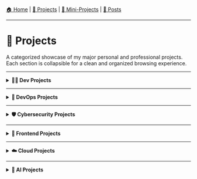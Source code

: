 
[🏠 Home](./index.md) | 
[🧩 Projects](./projects.md) | 
[🧪 Mini-Projects](./mini-projects.md) | 
[📰 Posts](./posts.md)

---

# 🚀 Projects  

A categorized showcase of my major personal and professional projects. Each section is collapsible for a clean and organized browsing experience.

--- 

<details markdown="1">
<summary><b>👨‍💻 Dev Projects</b></summary>

## 👨‍💻 **Dev Projects**

- **Stock Management System (Microservices)**  
  [Kafka Version](https://github.com/abbassizied/project-name) | [RabbitMQ Version](https://github.com/abbassizied/project-name)  
  🛠️ Tech: Spring Boot, Angular, Kafka, RabbitMQ, Docker, Kubernetes  
  ✨ Key Achievements:
  - Built event-driven microservices with JWT-secured APIs.
  - Kafka version scaled to 2,000+ TPS; RabbitMQ optimized for low-latency operations.
  - Implemented full CI/CD pipeline with Jenkins.

- **[Stock Management System MVC](https://github.com/abbassizied/project-name)**  
  🛠️ Tech: Java 17, Spring Boot, Hibernate, MySQL  
  ✨ Key Achievements:
  - Created supplier/product/order modules with RESTful CRUD.
  - Used Maven for automated build and deployment.

- **[SMS - Spring Boot + Angular](https://github.com/abbassizied/project-name)**  
  🛠️ Tech: Angular 15, Spring Boot, Azure DevOps  
  ✨ Key Achievements:
  - Migrated legacy monolith to modular REST/API system.
  - Integrated NgRx, lazy loading, and JasperReports for automation.

- **[Web Terminal](https://github.com/abbassizied/project-name)**  
  🛠️ Tech: Node.js, WebSocket, React, Redis  
  ✨ Key Achievements:
  - Built a real-time browser-based terminal with SSH auth.
  - Used internally for server management, reducing downtime by 30%.

</details>

---

<details markdown="1">
<summary><b>🚀 DevOps Projects</b></summary>

## 🚀 **DevOps Projects**

<!-- Add your DevOps projects here -->
- **CI/CD Pipeline Automation**  
  🛠️ *Tech:* GitLab CI/CD, Jenkins, Docker  
  ✨ Set up build, test, and deployment workflows across multiple microservices.

- **Infrastructure as Code (IaC)**  
  🛠️ *Tech:* Terraform, Ansible, AWS  
  ✨ Provisioned cloud environments with reusable modules and automation scripts.

</details>

---

<details markdown="1">
<summary><b>🛡️ Cybersecurity Projects</b></summary>

## 🛡️ **Cybersecurity Projects**

<!-- Add your Cybersecurity projects here -->
- **Vulnerability Scanning with OpenVAS**  
  🔍 Performed security audits and vulnerability assessments in test environments.

- **JWT Token Hardening**  
  🔐 Secured Spring Boot APIs with hardened JWT practices and refresh token management.

</details>

---

<details markdown="1">
<summary><b>🎨 Frontend Projects</b></summary>

## 🎨 **Frontend Projects**

<!-- Add your Frontend projects here -->
- **Admin Dashboard**  
  🛠️ *Tech:* React, Tailwind CSS, Chart.js  
  ✨ Built a responsive admin panel with authentication, charts, and tables.

- **SPA Developer Portfolio**  
  🛠️ *Tech:* Angular, NgRx, Bootstrap  
  ✨ Designed a fully responsive single-page portfolio using Angular best practices.

</details>

---

<details markdown="1">
<summary><b>☁️ Cloud Projects</b></summary>

## ☁️ **Cloud Projects**

- **[Cloud Resume Challenge](https://github.com/yourusername/cloud-resume)**  
  - Built a serverless resume using AWS Lambda & S3  
  - *Tech: AWS, Terraform, Python*  

</details>

---

<details markdown="1">
<summary><b>🤖 AI Projects</b></summary>

## 🤖 **AI Projects**

- **[Chatbot with GPT-3](https://github.com/yourusername/gpt-chatbot)**  
  - A conversational AI using OpenAI API  
  - *Tech: Python, Flask, OpenAI*  

</details>
